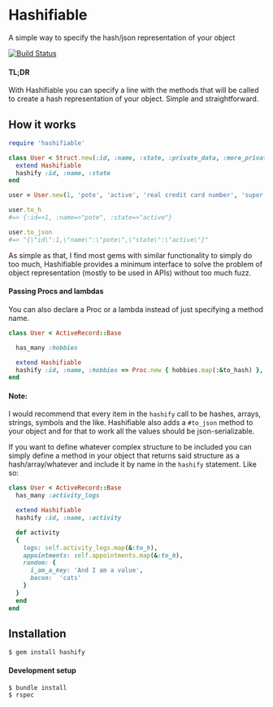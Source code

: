 # Hashifiable

A simple way to specify the hash/json representation of your object

[![Build Status](https://travis-ci.org/pote/hashifiable.png?branch=master)](https://travis-ci.org/pote/hashifiable)

#### TL;DR

With Hashifiable you can specify a line with the methods that will be called to create a hash representation
of your object. Simple and straightforward.

## How it works

```ruby
require 'hashifiable'

class User < Struct.new(:id, :name, :state, :private_data, :more_private_data)
  extend Hashifiable
  hashify :id, :name, :state
end

user = User.new(1, 'pote', 'active', 'real credit card number', 'super secret token')

user.to_h
#=> {:id=>1, :name=>"pote", :state=>"active"}

user.to_json
#=> "{\"id\":1,\"name\":\"pote\",\"state\":\"active\"}"
```

As simple as that, I find most gems with similar functionality to simply do too much, Hashifiable provides a minimum interface
to solve the problem of object representation (mostly to be used in APIs) without too much fuzz.

#### Passing Procs and lambdas

You can also declare a Proc or a lambda instead of just specifying a method name.

```ruby
class User < ActiveRecord::Base

  has_many :hobbies

  extend Hashifiable
  hashify :id, :name, :hobbies => Proc.new { hobbies.map(:&to_hash) }, :right_now => lambda { Time.now }
end
```

#### Note:

I would recommend that every item in the `hashify` call to be hashes, arrays, strings, symbols and the like. Hashifiable also adds
a `#to_json` method to your object and for that to work all the values should be json-serializable. 

If you want to define whatever complex structure to be included you can simply define a method in your object that returns said structure as a hash/array/whatever and include it by name in the `hashify` statement. Like so:

```ruby
class User < ActiveRecord::Base
  has_many :activity_logs

  extend Hashifiable
  hashify :id, :name, :activity

  def activity
  {
    logs: self.activity_logs.map(&:to_h),
    appointments: self.appointments.map(&:to_h),
    random: {
      i_am_a_key: 'And I am a value',
      bacon:  'cats'
    }
  }
  end
end
```

## Installation

```
$ gem install hashify
```

#### Development setup

```
$ bundle install
$ rspec
```
